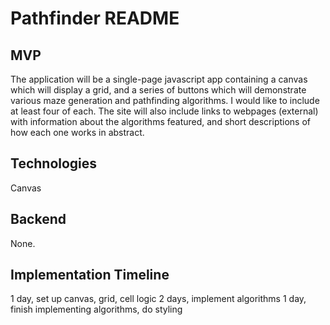 # Pathfinder README

## MVP

The application will be a single-page javascript app containing a canvas which will display a grid, and a series of buttons which will demonstrate various maze generation and pathfinding algorithms.  I would like to include at least four of each.  The site will also include links to webpages (external) with information about the algorithms featured, and short descriptions of how each one works in abstract.

## Technologies

Canvas

## Backend

None.

## Implementation Timeline

1 day, set up canvas, grid, cell logic
2 days, implement algorithms
1 day, finish implementing algorithms, do styling


